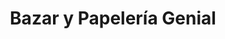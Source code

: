 ---
title: "Bazar y Papelería Genial"
url: /ciudadela-ibarra/bazar-y-papeleria-genial/
shop: Allgemein
---